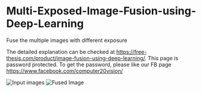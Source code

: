 # Multi-Exposed-Image-Fusion-using-Deep-Learning
Fuse the multiple images with different exposure

The detailed explanation can be checked at https://free-thesis.com/product/image-fusion-using-deep-learning/. This page is password protected. To get the password, please like our FB page https://www.facebook.com/computer20vision/

![Input images](https://github.com/earthat/Multi-Exposed-Image-Fusion-using-Deep-Learning/blob/master/results/Input%20images%20of%20Lamp.bmp)
![Fused Image](https://github.com/earthat/Multi-Exposed-Image-Fusion-using-Deep-Learning/blob/master/results/fused%20image%20of%20lamp.bmp)
